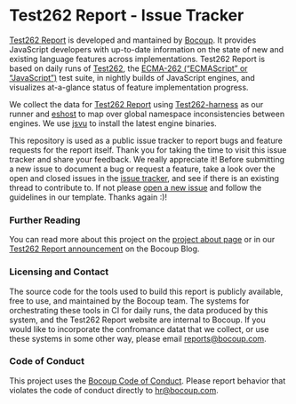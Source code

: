 # Test262 Report - Issue Tracker

[Test262 Report](https://test262.report/) is developed and mantained by [Bocoup](https://bocoup.com/). It provides JavaScript developers with up-to-date information on the state of new and existing language features across implementations. Test262 Report is based on daily runs of [Test262](https://github.com/tc39/test262), the [ECMA-262 (“ECMAScript” or “JavaScript”)](https://tc39.github.io/ecma262/) test suite, in nightly builds of JavaScript engines, and visualizes at-a-glance status of feature implementation progress.

We collect the data for [Test262 Report](https://test262.report/) using <a href="https://github.com/bterlson/test262-harness">Test262-harness</a> as our runner and <a href="https://github.com/bterlson/eshost">eshost</a> to map over global namespace inconsistencies between engines. We use <a href="https://github.com/GoogleChromeLabs/jsvu">jsvu</a> to install the latest engine binaries.

This repository is used as a public issue tracker to report bugs and feature requests for the report itself. Thank you for taking the time to visit this issue tracker and share your feedback. We really appreciate it! Before submitting a new issue to document a bug or request a feature, take a look over the open and closed issues in the [issue tracker](https://github.com/bocoup/test262-report-issue-tracker/issues), and see if there is an existing thread to contribute to. If not please [open a new issue](https://github.com/bocoup/test262-report-issue-tracker/issues/new) and follow the guidelines in our template. Thanks again :)!

### Further Reading

You can read more about this project on the [project about page](https://test262.report/about) or in our [Test262 Report announcement](https://bocoup.com/blog/announcing-test262-report) on the Bocoup Blog. 

### Licensing and Contact
The source code for the tools used to build this report is publicly available, free to use, and maintained by the Bocoup team. The systems for orchestrating these tools in CI for daily runs, the data produced by this system, and the Test262 Report website are internal to Bocoup. If you would like to incorporate the confromance datat that we collect, or use these systems in some other way, please email [reports@bocoup.com](mailto:reports@bocoup.com).


### Code of Conduct

This project uses the [Bocoup Code of Conduct](https://bocoup.com/code-of-conduct). Please report behavior that violates the code of conduct directly to [hr@bocoup.com](mailto:hr@bocoup.com).
